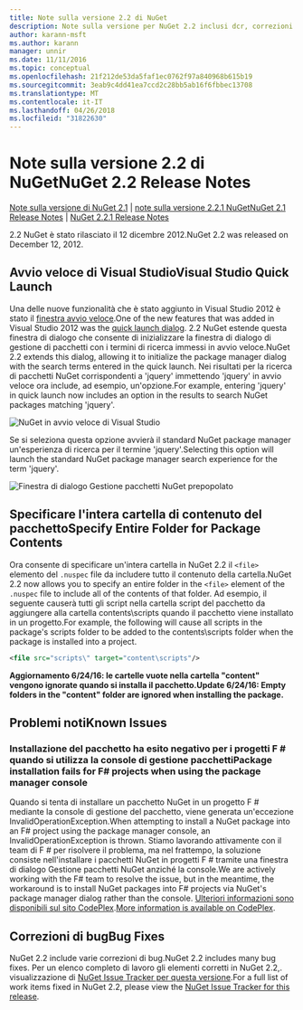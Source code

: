 ```yaml
---
title: Note sulla versione 2.2 di NuGet
description: Note sulla versione per NuGet 2.2 inclusi dcr, correzioni di bug, le funzionalità aggiunte e problemi noti.
author: karann-msft
ms.author: karann
manager: unnir
ms.date: 11/11/2016
ms.topic: conceptual
ms.openlocfilehash: 21f212de53da5faf1ec0762f97a840968b615b19
ms.sourcegitcommit: 3eab9c4dd41ea7ccd2c28bb5ab16f6fbbec13708
ms.translationtype: MT
ms.contentlocale: it-IT
ms.lasthandoff: 04/26/2018
ms.locfileid: "31822630"
---
```

# <a name="nuget-22-release-notes"></a><span data-ttu-id="33db2-103">Note sulla versione 2.2 di NuGet</span><span class="sxs-lookup"><span data-stu-id="33db2-103">NuGet 2.2 Release Notes</span></span>

<span data-ttu-id="33db2-104">[Note sulla versione di NuGet 2.1](../release-notes/nuget-2.1.md) | [note sulla versione 2.2.1 NuGet](../release-notes/nuget-2.2.1.md)</span><span class="sxs-lookup"><span data-stu-id="33db2-104">[NuGet 2.1 Release Notes](../release-notes/nuget-2.1.md) | [NuGet 2.2.1 Release Notes](../release-notes/nuget-2.2.1.md)</span></span>

<span data-ttu-id="33db2-105">2.2 NuGet è stato rilasciato il 12 dicembre 2012.</span><span class="sxs-lookup"><span data-stu-id="33db2-105">NuGet 2.2 was released on December 12, 2012.</span></span>

## <a name="visual-studio-quick-launch"></a><span data-ttu-id="33db2-106">Avvio veloce di Visual Studio</span><span class="sxs-lookup"><span data-stu-id="33db2-106">Visual Studio Quick Launch</span></span>
<span data-ttu-id="33db2-107">Una delle nuove funzionalità che è stato aggiunto in Visual Studio 2012 è stato il [finestra avvio veloce](/visualstudio/ide/reference/quick-launch-environment-options-dialog-box).</span><span class="sxs-lookup"><span data-stu-id="33db2-107">One of the new features that was added in Visual Studio 2012 was the [quick launch dialog](/visualstudio/ide/reference/quick-launch-environment-options-dialog-box).</span></span> <span data-ttu-id="33db2-108">2.2 NuGet estende questa finestra di dialogo che consente di inizializzare la finestra di dialogo di gestione di pacchetti con i termini di ricerca immessi in avvio veloce.</span><span class="sxs-lookup"><span data-stu-id="33db2-108">NuGet 2.2 extends this dialog, allowing it to initialize the package manager dialog with the search terms entered in the quick launch.</span></span> <span data-ttu-id="33db2-109">Nei risultati per la ricerca di pacchetti NuGet corrispondenti a 'jquery' immettendo 'jquery' in avvio veloce ora include, ad esempio, un'opzione.</span><span class="sxs-lookup"><span data-stu-id="33db2-109">For example, entering 'jquery' in quick launch now includes an option in the results to search NuGet packages matching 'jquery'.</span></span>

![NuGet in avvio veloce di Visual Studio](./media/quick-launch.png)

<span data-ttu-id="33db2-111">Se si seleziona questa opzione avvierà il standard NuGet package manager un'esperienza di ricerca per il termine 'jquery'.</span><span class="sxs-lookup"><span data-stu-id="33db2-111">Selecting this option will launch the standard NuGet package manager search experience for the term 'jquery'.</span></span>

![Finestra di dialogo Gestione pacchetti NuGet prepopolato](./media/pkg-mgr-search-from-quick-launch.png)

## <a name="specify-entire-folder-for-package-contents"></a><span data-ttu-id="33db2-113">Specificare l'intera cartella di contenuto del pacchetto</span><span class="sxs-lookup"><span data-stu-id="33db2-113">Specify Entire Folder for Package Contents</span></span>
<span data-ttu-id="33db2-114">Ora consente di specificare un'intera cartella in NuGet 2.2 il `<file>` elemento del `.nuspec` file da includere tutto il contenuto della cartella.</span><span class="sxs-lookup"><span data-stu-id="33db2-114">NuGet 2.2 now allows you to specify an entire folder in the `<file>` element of the `.nuspec` file to include all of the contents of that folder.</span></span> <span data-ttu-id="33db2-115">Ad esempio, il seguente causerà tutti gli script nella cartella script del pacchetto da aggiungere alla cartella contents\scripts quando il pacchetto viene installato in un progetto.</span><span class="sxs-lookup"><span data-stu-id="33db2-115">For example, the following will cause all scripts in the package's scripts folder to be added to the contents\scripts folder when the package is installed into a project.</span></span>

```xml
<file src="scripts\" target="content\scripts"/>
```

<span data-ttu-id="33db2-116">**Aggiornamento 6/24/16: le cartelle vuote nella cartella "content" vengono ignorate quando si installa il pacchetto.**</span><span class="sxs-lookup"><span data-stu-id="33db2-116">**Update 6/24/16: Empty folders in the "content" folder are ignored when installing the package.**</span></span>

## <a name="known-issues"></a><span data-ttu-id="33db2-117">Problemi noti</span><span class="sxs-lookup"><span data-stu-id="33db2-117">Known Issues</span></span>

### <a name="package-installation-fails-for-f-projects-when-using-the-package-manager-console"></a><span data-ttu-id="33db2-118">Installazione del pacchetto ha esito negativo per i progetti F # quando si utilizza la console di gestione pacchetti</span><span class="sxs-lookup"><span data-stu-id="33db2-118">Package installation fails for F# projects when using the package manager console</span></span>
<span data-ttu-id="33db2-119">Quando si tenta di installare un pacchetto NuGet in un progetto F # mediante la console di gestione del pacchetto, viene generata un'eccezione InvalidOperationException.</span><span class="sxs-lookup"><span data-stu-id="33db2-119">When attempting to install a NuGet package into an F# project using the package manager console, an InvalidOperationException is thrown.</span></span> <span data-ttu-id="33db2-120">Stiamo lavorando attivamente con il team di F # per risolvere il problema, ma nel frattempo, la soluzione consiste nell'installare i pacchetti NuGet in progetti F # tramite una finestra di dialogo Gestione pacchetti NuGet anziché la console.</span><span class="sxs-lookup"><span data-stu-id="33db2-120">We are actively working with the F# team to resolve the issue, but in the meantime, the workaround is to install NuGet packages into F# projects via NuGet's package manager dialog rather than the console.</span></span> <span data-ttu-id="33db2-121">[Ulteriori informazioni sono disponibili sul sito CodePlex](http://nuget.codeplex.com/workitem/2873).</span><span class="sxs-lookup"><span data-stu-id="33db2-121">[More information is available on CodePlex](http://nuget.codeplex.com/workitem/2873).</span></span>


## <a name="bug-fixes"></a><span data-ttu-id="33db2-122">Correzioni di bug</span><span class="sxs-lookup"><span data-stu-id="33db2-122">Bug Fixes</span></span>
<span data-ttu-id="33db2-123">NuGet 2.2 include varie correzioni di bug.</span><span class="sxs-lookup"><span data-stu-id="33db2-123">NuGet 2.2 includes many bug fixes.</span></span> <span data-ttu-id="33db2-124">Per un elenco completo di lavoro gli elementi corretti in NuGet 2.2,. visualizzazione di [NuGet Issue Tracker per questa versione](http://nuget.codeplex.com/workitem/list/advanced?keyword=&status=Closed&type=All&priority=All&release=NuGet%202.2&assignedTo=All&component=All&sortField=LastUpdatedDate&sortDirection=Descending&page=0).</span><span class="sxs-lookup"><span data-stu-id="33db2-124">For a full list of work items fixed in NuGet 2.2, please view the [NuGet Issue Tracker for this release](http://nuget.codeplex.com/workitem/list/advanced?keyword=&status=Closed&type=All&priority=All&release=NuGet%202.2&assignedTo=All&component=All&sortField=LastUpdatedDate&sortDirection=Descending&page=0).</span></span>

